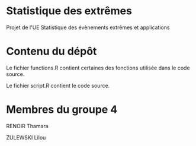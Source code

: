 # Statistique des extrêmes
Projet de l'UE Statistique des évènements extrêmes et applications

# Contenu du dépôt
Le fichier functions.R contient certaines des fonctions utilisée dans le code source.

Le fichier script.R contient le code source.

# Membres du groupe 4
RENOIR Thamara

ZULEWSKI Lilou
